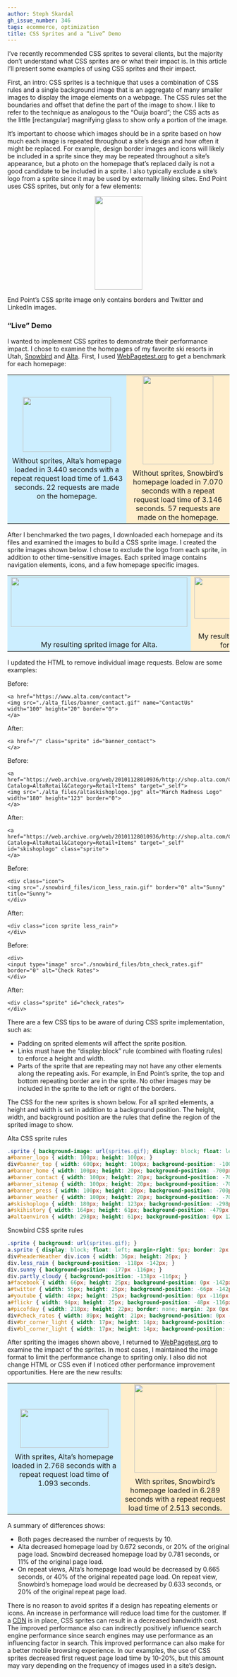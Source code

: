 ```yaml
---
author: Steph Skardal
gh_issue_number: 346
tags: ecommerce, optimization
title: CSS Sprites and a “Live” Demo
---
```




I’ve recently recommended CSS sprites to several clients, but the majority don’t understand what CSS sprites are or what their impact is. In this article I’ll present some examples of using CSS sprites and their impact.

First, an intro: CSS sprites is a technique that uses a combination of CSS rules and a single background image that is an aggregate of many smaller images to display the image elements on a webpage. The CSS rules set the boundaries and offset that define the part of the image to show. I like to refer to the technique as analogous to the “Ouija board”; the CSS acts as the little [rectangular] magnifying glass to show only a portion of the image.

It’s important to choose which images should be in a sprite based on how much each image is repeated throughout a site’s design and how often it might be replaced. For example, design border images and icons will likely be included in a sprite since they may be repeated throughout a site’s appearance, but a photo on the homepage that’s replaced daily is not a good candidate to be included in a sprite. I also typically exclude a site’s logo from a sprite since it may be used by externally linking sites. End Point uses CSS sprites, but only for a few elements:

<a href="/blog/2010/09/06/css-sprites/image-0-big.png" onblur="try {parent.deselectBloggerImageGracefully();} catch(e) {}"><img alt="" border="0" id="BLOGGER_PHOTO_ID_5513845585604331394" src="/blog/2010/09/06/css-sprites/image-0.png" style="display:block; margin:0px auto 10px; text-align:center;cursor:pointer; cursor:hand;width: 108px; height: 212px;"/></a>

End Point’s CSS sprite image only contains borders and Twitter and LinkedIn images.

### “Live” Demo

I wanted to implement CSS sprites to demonstrate their performance impact. I chose to examine the homepages of my favorite ski resorts in Utah, [Snowbird](https://www.snowbird.com/) and [Alta](https://www.alta.com/). First, I used [WebPagetest.org](https://www.webpagetest.org/) to get a benchmark for each homepage:

<table cellpadding="5" cellspacing="0" width="100%">
<tbody><tr>
<td align="center" style="background-color:#CCEEFF;">
<a href="/blog/2010/09/06/css-sprites/image-1-big.png" onblur="try {parent.deselectBloggerImageGracefully();} catch(e) {}"><img alt="" border="0" id="BLOGGER_PHOTO_ID_5513844443463352978" src="/blog/2010/09/06/css-sprites/image-1.png" style="display:block; margin:0px auto 10px; text-align:center;cursor:pointer; cursor:hand;width: 200px; height: 124px;"/></a>
Without sprites, Alta’s homepage loaded in 3.440 seconds with a repeat request load time of 1.643 seconds. 22 requests are made on the homepage.
</td>
<td align="center" style="background-color:#FFEECC;">
<a href="/blog/2010/09/06/css-sprites/image-2-big.png" onblur="try {parent.deselectBloggerImageGracefully();} catch(e) {}"><img alt="" border="0" id="BLOGGER_PHOTO_ID_5513844445344078146" src="/blog/2010/09/06/css-sprites/image-2.png" style="display:block; margin:0px auto 10px; text-align:center;cursor:pointer; cursor:hand;width: 160px; height: 200px;"/></a>
Without sprites, Snowbird’s homepage loaded in 7.070 seconds with a repeat request load time of 3.146 seconds. 57 requests are made on the homepage.
</td>
</tr>
</tbody></table>

After I benchmarked the two pages, I downloaded each homepage and its files and examined the images to build a CSS sprite image. I created the sprite images shown below. I chose to exclude the logo from each sprite, in addition to other time-sensitive images. Each sprited image contains navigation elements, icons, and a few homepage specific images.

<table cellpadding="5" cellspacing="0" width="100%">
<tbody><tr>
<td align="center" style="background-color:#CCEEFF;">
<a href="/blog/2010/09/06/css-sprites/image-3-big.gif" onblur="try {parent.deselectBloggerImageGracefully();} catch(e) {}"><img alt="" border="0" id="BLOGGER_PHOTO_ID_5513842518135734066" src="/blog/2010/09/06/css-sprites/image-3.gif" style="display:block; margin:0px auto 10px; text-align:center;cursor:pointer; cursor:hand;width: 400px; height: 112px;"/></a><br/>
My resulting sprited image for Alta.
</td>
<td align="center" style="background-color:#FFEECC;">
<a href="/blog/2010/09/06/css-sprites/image-4-big.gif" onblur="try {parent.deselectBloggerImageGracefully();} catch(e) {}"><img alt="" border="0" id="BLOGGER_PHOTO_ID_5513842528749004610" src="/blog/2010/09/06/css-sprites/image-4.gif" style="display:block; margin:0px auto 10px; text-align:center;cursor:pointer; cursor:hand;width: 218px; height: 94px;"/></a><br/>
My resulting sprited image for Snowbird.
</td>
</tr>
</tbody></table>

I updated the HTML to remove individual image requests. Below are some examples:

Before:

```
<a href="https://www.alta.com/contact">
<img src="./alta_files/banner_contact.gif" name="ContactUs" width="100" height="20" border="0">
</a>
```

After:

```
<a href="/" class="sprite" id="banner_contact">
</a>
```


Before:

```
<a href="https://web.archive.org/web/20101128010936/http://shop.alta.com/CS/Browse.aspx?Catalog=AltaRetail&Category=Retail+Items" target="_self">
<img src="./alta_files/altaskishoplogo.jpg" alt="March Madness Logo" width="180" height="123" border="0">
</a>
```

After:

```
<a href="https://web.archive.org/web/20101128010936/http://shop.alta.com/CS/Browse.aspx?Catalog=AltaRetail&Category=Retail+Items" target="_self" id="skishoplogo" class="sprite">
</a>
```

Before:

```
<div class="icon">
<img src="./snowbird_files/icon_less_rain.gif" border="0" alt="Sunny" title="Sunny">
</div>
```

After:

```
<div class="icon sprite less_rain">
</div>
```

Before:

```
<div>
<input type="image" src="./snowbird_files/btn_check_rates.gif" border="0" alt="Check Rates">
</div>
```

After:

```
<div class="sprite" id="check_rates">
</div>
```

There are a few CSS tips to be aware of during CSS sprite implementation, such as:

- Padding on sprited elements will affect the sprite position.
- Links must have the “display:block” rule (combined with floating rules) to enforce a height and width.
- Parts of the sprite that are repeating may not have any other elements along the repeating axis. For example, in End Point’s sprite, the top and bottom repeating border are in the sprite. No other images may be included in the sprite to the left or right of the borders.

The CSS for the new sprites is shown below. For all sprited elements, a height and width is set in addition to a background position. The height, width, and background position are the rules that define the region of the sprited image to show.

Alta CSS sprite rules

```css
.sprite { background-image: url(sprites.gif); display: block; float: left; }
a#banner_logo { width: 100px; height: 100px; }
div#banner_top { width: 600px; height: 100px; background-position: -100px 0px; }
a#banner_home { width: 100px; height: 20px; background-position: -700px 0px; }
a#banner_contact { width: 100px; height: 20px; background-position: -700px -20px; }
a#banner_sitemap { width: 100px; height: 20px; background-position: -700px -40px; }
a#banner_press { width: 100px; height: 20px; background-position: -700px -60px; }
a#banner_weather { width: 100px; height: 20px; background-position: -700px -80px; }
a#skishoplogo { width: 180px; height: 123px; background-position: -298px 123px; }
a#skihistory { width: 164px; height: 61px; background-position: -479px 123px; margin-right: 40px; }
a#altaenviron { width: 298px; height: 61px; background-position: 0px 123px; }
```

Snowbird CSS sprite rules

```css
.sprite { background: url(sprites.gif); }
a.sprite { display: block; float: left; margin-right: 5px; border: 2px solid #FFF; }
div#headerWeather div.icon { width: 36px; height: 26px; }
div.less_rain { background-position: -118px -142px; }
div.sunny { background-position: -177px -116px; }
div.partly_cloudy { background-position: -138px -116px; }
a#facebook { width: 66px; height: 25px; background-position: 0px -142px; }
a#twitter { width: 55px; height: 25px; background-position: -66px -142px; }
a#youtube { width: 48px; height: 25px; background-position: 0px -116px; }
a#flickr { width: 94px; height: 25px; background-position: -48px -116px; }
a#picofday { width: 218px; height: 22px; border: none; margin: 2px 0px 0px 2px; }
div#check_rates { width: 89px; height: 21px; background-position: 0px -261px; margin: 10px 0px; float: right; }
div#br_corner_light { width: 17px; height: 14px; background-position: -89px -268px; }
div#bl_corner_light { width: 17px; height: 14px; background-position: -105px -268px; }
```

After spriting the images shown above, I returned to [WebPagetest.org](https://www.webpagetest.org/) to examine the impact of the sprites. In most cases, I maintained the image format to limit the performance change to spriting only. I also did not change HTML or CSS even if I noticed other performance improvement opportunities. Here are the new results:

<table cellpadding="5" cellspacing="0" width="100%">
<tbody><tr>
<td align="center" style="background-color:#CCEEFF;">
<a href="/blog/2010/09/06/css-sprites/image-5-big.png" onblur="try {parent.deselectBloggerImageGracefully();} catch(e) {}"><img alt="" border="0" id="BLOGGER_PHOTO_ID_5513844658910543170" src="/blog/2010/09/06/css-sprites/image-5.png" style="display:block; margin:0px auto 10px; text-align:center;cursor:pointer; cursor:hand;width: 200px; height: 88px;"/></a>
With sprites, Alta’s homepage loaded in 2.768 seconds with a repeat request load time of 1.093 seconds.
</td>
<td align="center" style="background-color:#FFEECC;">
<a href="/blog/2010/09/06/css-sprites/image-6-big.png" onblur="try {parent.deselectBloggerImageGracefully();} catch(e) {}"><img alt="" border="0" id="BLOGGER_PHOTO_ID_5513844659980320130" src="/blog/2010/09/06/css-sprites/image-6.png" style="display:block; margin:0px auto 10px; text-align:center;cursor:pointer; cursor:hand;width: 186px; height: 200px;"/></a>
With sprites, Snowbird’s homepage loaded in 6.289 seconds with a repeat request load time of 2.513 seconds.
</td>
</tr>
</tbody></table>

A summary of differences shows:

- Both pages decreased the number of requests by 10.
- Alta decreased homepage load by 0.672 seconds, or 20% of the original page load. Snowbird decreased homepage load by 0.781 seconds, or 11% of the original page load.
- On repeat views, Alta’s homepage load would be decreased by 0.665 seconds, or 40% of the original repeated page load. On repeat view, Snowbird’s homepage load would be decreased by 0.633 seconds, or 20% of the original repeat page load.

There is no reason to avoid sprites if a design has repeating elements or icons. An increase in performance will reduce load time for the customer. If a [CDN](https://en.wikipedia.org/wiki/Content_delivery_network) is in place, CSS sprites can result in a decreased bandwidth cost. The improved performance also can indirectly positively influence search engine performance since search engines may use performance as an influencing factor in search. This improved performance can also make for a better mobile browsing experience. In our examples, the use of CSS sprites decreased first request page load time by 10-20%, but this amount may vary depending on the frequency of images used in a site’s design.


